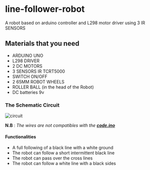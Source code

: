 # line-follower-robot
A robot based on arduino controller and L298 motor driver
using 3 IR SENSORS 
## Materials that you need
* ARDUINO UNO
* L298 DRIVER
* 2 DC MOTORS
* 3 SENSORS IR TCRT5000
* SWITCH ON/OFF
* 2 65MM ROBOT WHEELS
* ROLLER BALL (in the head of the Robot)
* DC batteries 9v
### The Schematic Circuit

![circuit](https://user-images.githubusercontent.com/61091193/74989456-ad476980-5440-11ea-9f92-e3f864e5439b.PNG)

**N.B** : *The wires are not compatibles with the [**code.ino**](https://github.com/zakaria-bouachtala/line-follower-robot/blob/master/CODE.ino)*
#### Functionalities 
* A full following of a black line with a white ground 
* The robot can follow a short intermittent black line
* The robot can pass over the cross lines
* The robot can follow a white line with a black sides 
